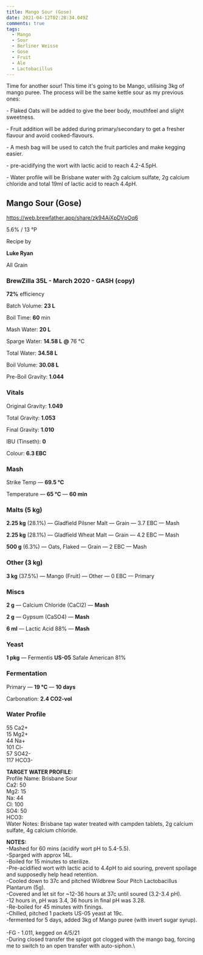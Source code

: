 ```yaml
---
title: Mango Sour (Gose)
date: 2021-04-12T02:28:34.049Z
comments: true
tags:
  - Mango
  - Sour
  - Berliner Weisse
  - Gose
  - Fruit
  - Ale
  - Lactobacillus
---
```

Time for another sour! This time it's going to be Mango, utilising 3kg of mango puree. The process will be the same kettle sour as my previous ones:

\- Flaked Oats will be added to give the beer body, mouthfeel and slight sweetness. 

\- Fruit addition will be added during primary/secondary to get a fresher flavour and avoid cooked-flavours.

\- A mesh bag will be used to catch the fruit particles and make kegging easier.

\- pre-acidifying the wort with lactic acid to reach 4.2-4.5pH.

\- Water profile will be Brisbane water with 2g calcium sulfate, 2g calcium chloride and total 19ml of lactic acid to reach 4.4pH.

<!--StartFragment-->

## **Mango Sour (Gose)**

<https://web.brewfather.app/share/zk94AiXpDVpOq6>

5.6% / 13 °P

Recipe by

**Luke Ryan**

All Grain

### **BrewZilla 35L - March 2020 - GASH (copy)**

**72%** efficiency

Batch Volume: **23 L**

Boil Time: **60** min

Mash Water: **20 L**

Sparge Water: **14.58 L** **@** 76 °C

Total Water: **34.58 L**

Boil Volume: **30.08 L**

Pre-Boil Gravity: **1.044**

### Vitals

Original Gravity: **1.049**

Total Gravity: **1.053**

Final Gravity: **1.010**

IBU (Tinseth): **0**

Colour: **6.3 EBC** 

### Mash

Strike Temp — **69.5 °C**

Temperature — **65 °C** — **60 min**

### Malts **(5 kg)**

**2.25 kg** (28.1%) — Gladfield Pilsner Malt — Grain — 3.7 EBC — Mash

**2.25 kg** (28.1%) — Gladfield Wheat Malt — Grain — 4.2 EBC — Mash

**500 g** (6.3%) — Oats, Flaked — Grain — 2 EBC — Mash

### Other **(3 kg)**

**3 kg** (37.5%) — Mango (Fruit) — Other — 0 EBC — Primary

### Miscs

**2 g** — Calcium Chloride (CaCl2) — **Mash**

**2 g** — Gypsum (CaSO4) — **Mash**

**6 ml** — Lactic Acid 88% — **Mash**

### Yeast

**1 pkg** — Fermentis **US-05** Safale American 81%

### Fermentation

Primary — **19 °C** — **10 days**

Carbonation: **2.4 CO2-vol**

### Water Profile

55 Ca2+\
15 Mg2+\
44 Na+\
101 Cl-\
57 SO42-\
117 HCO3-

**TARGET WATER PROFILE:**\
Profile Name: Brisbane Sour\
Ca2: 50\
Mg2: 15\
Na: 44\
Cl: 100\
SO4: 50\
HCO3:\
Water Notes: Brisbane tap water treated with campden tablets, 2g calcium sulfate, 4g calcium chloride.

**NOTES:** \
-Mashed for 60 mins (acidify wort pH to 5.4-5.5).\
-Sparged with approx 14L.\
-Boiled for 15 minutes to sterilize.\
-Pre-acidified wort with lactic acid to 4.4pH to aid souring, prevent spoilage and supposedly help head retention.\
-Cooled down to 37c and pitched Wildbrew Sour Pitch Lactobacillus Plantarum (5g).\
-Covered and let sit for ~12-36 hours at 37c until soured (3.2-3.4 pH).\
-12 hours in, pH was 3.4, 36 hours in final pH was 3.28.\
-Re-boiled for 45 minutes with finings.\
-Chilled, pitched 1 packets US-05 yeast at 19c.\
-fermented for 5 days, added 3kg of Mango puree (with invert sugar syrup).\
\
-FG - 1.011, kegged on 4/5/21\
-During closed transfer the spigot got clogged with the mango bag, forcing me to switch to an open transfer with auto-siphon.\
<!--EndFragment-->